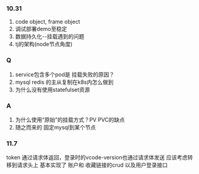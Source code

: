 
### 10.31
1. code object, frame object 
2. 调试部署demo至稳定
3. 数据持久化--挂载遇到的问题
4. tj的架构(node节点角度)

### Q
1. service包含多个pod是 挂载失败的原因？
2. mysql redis 的主从复制在k8s内怎么做到
3. 为什么没有使用statefulset资源

### A
1. 为什么使用“原始”的挂载方式？PV PVC的缺点
2. 随之而来的 固定mysql到某个节点

### 11.7
token 通过请求体返回，登录时的vcode-version也通过请求体发送
应该考虑转移到请求头上
基本实现了 账户和 收藏链接的crud 以及用户登录接口